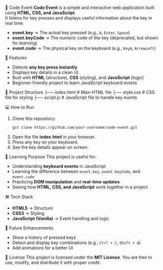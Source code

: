 🎹 Code Event
**Code Event** is a simple and interactive web application built using **HTML, CSS, and JavaScript**.  
It listens for key presses and displays useful information about the key in real time:
- **event.key** → The actual key pressed (e.g., `A`, `Enter`, `Space`)  
- **event.keyCode** → The numeric code of the key (deprecated, but shown for learning)  
- **event.code** → The physical key on the keyboard (e.g., `KeyA`, `ArrowLeft`)
  
🚀 Features
- Detects **any key press instantly**  
- Displays key details in a clean UI  
- Built with **HTML** (structure), **CSS** (styling), and **JavaScript** (logic)  
- Beginner-friendly project to learn JavaScript keyboard events

📂 Project Structure
├── index.html   # Main HTML file
├── style.css    # CSS file for styling
├── script.js    # JavaScript file to handle key events

💻 How to Run
1. Clone this repository:
   ```bash
   git clone https://github.com/your-username/code-event.git
2. Open the file **index.html** in your browser.
3. Press any key on your keyboard.
4. See the key details appear on screen.
   
🎯 Learning Purpose
This project is useful for:
* Understanding **keyboard events** in JavaScript
* Learning the difference between `event.key`, `event.keyCode`, and `event.code`
* Practicing **DOM manipulation** and **real-time updates**
* Seeing how **HTML, CSS, and JavaScript** work together in a project

🛠️ Tech Stack
* **HTML5** → Structure
* **CSS3** → Styling
* **JavaScript (Vanilla)** → Event handling and logic

📌 Future Enhancements
* Show a history of pressed keys
* Detect and display key combinations (e.g., `Ctrl + C`, `Shift + A`)
* Add animations for a better UI

📜 License
This project is licensed under the **MIT License**. You are free to use, modify, and distribute it with proper credit.


